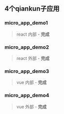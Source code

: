 ## 4个qiankun子应用

### micro_app_demo1

> react 内部  - **完成**

### micro_app_demo2

> react 外部 - **完成**

### micro_app_demo3

> vue  内部  - **完成**

### micro_app_demo4

> vue  外部  - **完成**